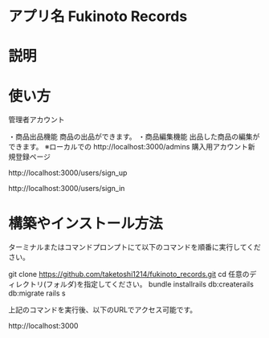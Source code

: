 # アプリ名 Fukinoto Records

# 説明

# 使い方

管理者アカウント

・商品出品機能
 商品の出品ができます。
・商品編集機能
 出品した商品の編集ができます。
※ローカルでの
http://localhost:3000/admins
購入用アカウント新規登録ページ

http://localhost:3000/users/sign_up

http://localhost:3000/users/sign_in

# 構築やインストール方法

ターミナルまたはコマンドプロンプトにて以下のコマンドを順番に実行してください。

git clone https://github.com/taketoshi1214/fukinoto_records.git
cd 任意のディレクトリ(フォルダ)を指定してください。
bundle installrails 
db:createrails 
db:migrate
rails s

上記のコマンドを実行後、以下のURLでアクセス可能です。

http://localhost:3000
